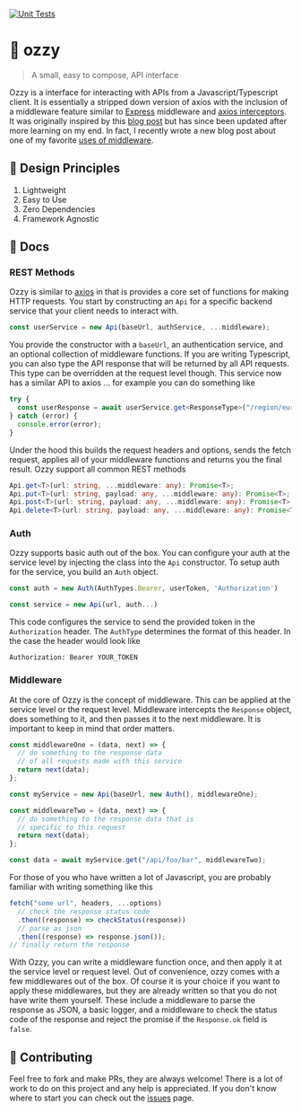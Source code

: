 [![Unit Tests](https://github.com/duncangrubbs/ozzy/actions/workflows/main.yml/badge.svg?branch=main)](https://github.com/duncangrubbs/ozzy/actions/workflows/main.yml)

# 🦘 ozzy

> A small, easy to compose, API interface

Ozzy is a interface for interacting with APIs from a Javascript/Typescript client. It is essentially a stripped down version of axios with the inclusion of a middleware feature similar to [Express](https://expressjs.com/) middleware and [axios interceptors](https://axios-http.com/docs/interceptors). It was originally inspired by this [blog post](https://duncangrubbs.com/blog/oct012020) but has since been updated after more learning on my end. In fact, I recently wrote a new blog post about one of my favorite [uses of middleware](https://duncangrubbs.com/blog/jan122022).

## 🤝 Design Principles

1. Lightweight
2. Easy to Use
3. Zero Dependencies
4. Framework Agnostic

## 🔨 Docs

### REST Methods

Ozzy is similar to [axios](https://axios-http.com/docs/intro) in that is provides a core set of functions for making HTTP requests. You start by constructing an `Api` for a specific backend service that your client needs to interact with.

```typescript
const userService = new Api(baseUrl, authService, ...middleware);
```

You provide the constructor with a `baseUrl`, an authentication service, and an optional collection of middleware functions. If you are writing Typescript, you can also type the API response that will be returned by all API requests. This type can be overridden at the request level though. This service now has a similar API to axios ... for example you can do something like

```typescript
try {
  const userResponse = await userService.get<ResponseType>("/region/europe");
} catch (error) {
  console.error(error);
}
```

Under the hood this builds the request headers and options, sends the fetch request, applies all of your middleware functions and returns you the final result. Ozzy support all common REST methods

```typescript
Api.get<T>(url: string, ...middleware: any): Promise<T>;
Api.put<T>(url: string, payload: any, ...middleware: any): Promise<T>;
Api.post<T>(url: string, payload: any, ...middleware: any): Promise<T>;
Api.delete<T>(url: string, payload: any, ...middleware: any): Promise<T>;
```

### Auth

Ozzy supports basic auth out of the box. You can configure your auth at the service level by injecting the class into the `Api` constructor. To setup auth for the service, you build an `Auth` object.

```typescript
const auth = new Auth(AuthTypes.Bearer, userToken, 'Authorization')

const service = new Api(url, auth...)
```

This code configures the service to send the provided token in the `Authorization` header. The `AuthType` determines the format of this header. In the case the header would look like

```
Authorization: Bearer YOUR_TOKEN
```

### Middleware

At the core of Ozzy is the concept of middleware. This can be applied at the service level or the request level. Middleware intercepts the `Response` object, does something to it, and then passes it to the next middleware. It is important to keep in mind that order matters.

```typescript
const middlewareOne = (data, next) => {
  // do something to the response data
  // of all requests made with this service
  return next(data);
};

const myService = new Api(baseUrl, new Auth(), middlewareOne);

const middlewareTwo = (data, next) => {
  // do something to the response data that is
  // specific to this request
  return next(data);
};

const data = await myService.get("/api/foo/bar", middlewareTwo);
```

For those of you who have written a lot of Javascript, you are probably familiar with writing something like this

```javascript
fetch("some url", headers, ...options)
  // check the response status code
  .then((response) => checkStatus(response))
  // parse as json
  .then((response) => response.json());
// finally return the response
```

With Ozzy, you can write a middleware function once, and then apply it at the service level or request level. Out of convenience, ozzy comes with a few middlewares out of the box. Of course it is your choice if you want to apply these middlewares, but they are already written so that you do not have write them yourself. These include a middleware to parse the response as JSON, a basic logger, and a middleware to check the status code of the response and reject the promise if the `Response.ok` field is `false`.

## 🙌 Contributing

Feel free to fork and make PRs, they are always welcome! There is a lot of work to do on this project and any help is appreciated. If you don't know where to start you can check out the [issues](https://github.com/duncangrubbs/ozzy/issues) page.
